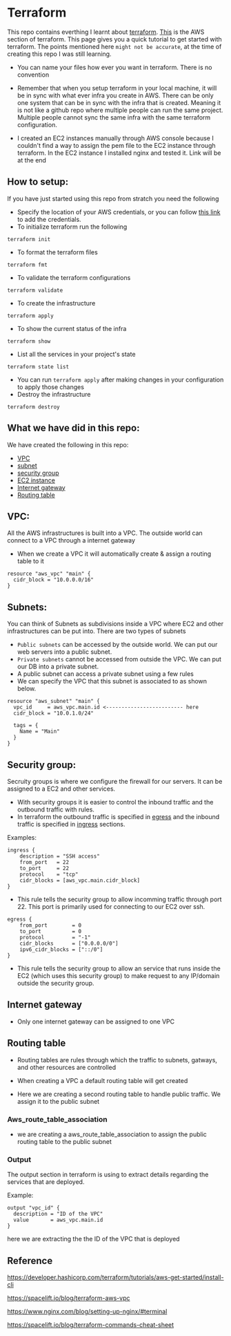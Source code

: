 # Terraform

This repo contains everthing I learnt about [terraform](https://registry.terraform.io/). [This](https://developer.hashicorp.com/terraform/tutorials/aws-get-started/install-cli) is the AWS section of terraform. This page gives you a quick tutorial to get started with terraform. The points mentioned here `might not be accurate`, at the time of creating this repo I was still learning.

- You can name your files how ever you want in terraform. There is no convention

- Remember that when you setup terraform in your local machine, it will be in sync with what ever infra you create in AWS. There can be only one system that can be in sync with the infra that is created. Meaning it is not like a github repo where multiple people can run the same project. Multiple people cannot sync the same infra with the same terraform configuration.

- I created an EC2 instances manually through AWS console because I couldn't find a way to assign the pem file to the EC2 instance through terraform. In the EC2 instance I installed nginx and tested it. Link will be at the end

## How to setup:

If you have just started using this repo from stratch you need the following

- Specify the location of your AWS credentials, or you can follow [this link](https://developer.hashicorp.com/terraform/tutorials/aws-get-started/aws-build#prerequisites) to add the credentials.
- To initialize terraform run the following
```
terraform init
```
- To format the terraform files
```
terraform fmt
```
- To validate the terraform configurations
```
terraform validate
```
- To create the infrastructure
```
terraform apply
```
- To show the current status of the infra
```
terraform show
```
- List all the services in your project's state
```
terraform state list
```
- You can run `terraform apply` after making changes in your configuration to apply those changes
- Destroy the infrastructure
```
terraform destroy
```

## What we have did in this repo:

We have created the following in this repo:
- [VPC](https://docs.aws.amazon.com/vpc/latest/userguide/what-is-amazon-vpc.html) 
- [subnet](https://docs.aws.amazon.com/vpc/latest/userguide/configure-subnets.html)
- [security group](https://docs.aws.amazon.com/AWSEC2/latest/UserGuide/ec2-security-groups.html)
- [EC2 instance](https://docs.aws.amazon.com/AWSEC2/latest/UserGuide/concepts.html)
- [Internet gateway](https://docs.aws.amazon.com/vpc/latest/userguide/VPC_Internet_Gateway.html) 
- [Routing table](https://docs.aws.amazon.com/vpc/latest/userguide/VPC_Route_Tables.html) 

## VPC:

All the AWS infrastructures is built into a VPC. The outside world can connect to a VPC through a internet gateway

- When we create a VPC it will automatically create & assign a routing table to it

```
resource "aws_vpc" "main" {
  cidr_block = "10.0.0.0/16"
}
```

## Subnets:

You can think of Subnets as subdivisions inside a VPC where EC2 and other infrastructures can be put into. There are two types of subnets

- `Public subnets` can be accessed by the outside world. We can put our web servers into a public subnet.
- `Private subnets` cannot be accessed from outside the VPC. We can put our DB into a private subnet.
- A public subnet can access a private subnet using a few rules
- We can specify the VPC that this subnet is associated to as shown below.

```
resource "aws_subnet" "main" {
  vpc_id     = aws_vpc.main.id <------------------------- here
  cidr_block = "10.0.1.0/24"

  tags = {
    Name = "Main"
  }
}
```

## Security group:

Secruity groups is where we configure the firewall for our servers. It can be assigned to a EC2 and other services.

- With security groups it is easier to control the inbound traffic and the outbound traffic with rules.
- In terraform the outbound traffic is specified in [egress](https://github.com/dinesh24murali/terraform_learn/blob/main/main.tf#L61) and the inbound traffic is specified in [ingress](https://github.com/dinesh24murali/terraform_learn/blob/main/main.tf#L37) sections.

Examples:

```
ingress {
    description = "SSH access"
    from_port   = 22
    to_port     = 22
    protocol    = "tcp"
    cidr_blocks = [aws_vpc.main.cidr_block]
}
```

- This rule tells the security group to allow incomming traffic through port 22. This port is primarily used for connecting to our EC2 over ssh.

```
egress {
    from_port        = 0
    to_port          = 0
    protocol         = "-1"
    cidr_blocks      = ["0.0.0.0/0"]
    ipv6_cidr_blocks = ["::/0"]
}
```
- This rule tells the security group to allow an service that runs inside the EC2 (which uses this security group) to make request to any IP/domain outside the security group.

## Internet gateway

- Only one internet gateway can be assigned to one VPC

## Routing table

- Routing tables are rules through which the traffic to subnets, gatways, and other resources are controlled

- When creating a VPC a default routing table will get created

- Here we are creating a second routing table to handle public traffic. We assign it to the public subnet

### Aws_route_table_association

- we are creating a aws_route_table_association to assign the public routing table to the public subnet

### Output

The output section in terraform is using to extract details regarding the services that are deployed.

Example:
```
output "vpc_id" {
  description = "ID of the VPC"
  value       = aws_vpc.main.id
}
```
here we are extracting the the ID of the VPC that is deployed



## Reference

https://developer.hashicorp.com/terraform/tutorials/aws-get-started/install-cli

https://spacelift.io/blog/terraform-aws-vpc

https://www.nginx.com/blog/setting-up-nginx/#terminal

https://spacelift.io/blog/terraform-commands-cheat-sheet
